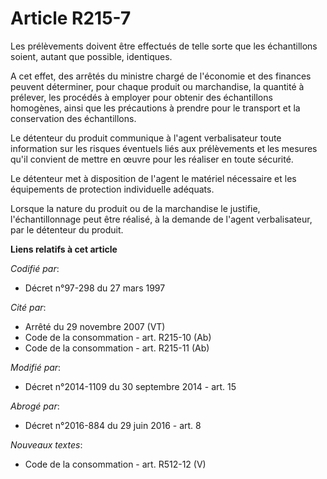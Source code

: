 # Article R215-7

Les prélèvements doivent être effectués de telle sorte que les échantillons soient, autant que possible, identiques.

A cet effet, des arrêtés du ministre chargé de l'économie et des finances peuvent déterminer, pour chaque produit ou
marchandise, la quantité à prélever, les procédés à employer pour obtenir des échantillons homogènes, ainsi que les
précautions à prendre pour le transport et la conservation des échantillons.

Le détenteur du produit communique à l'agent verbalisateur toute information sur les risques éventuels liés aux prélèvements
et les mesures qu'il convient de mettre en œuvre pour les réaliser en toute sécurité. 

Le détenteur met à disposition de l'agent le matériel nécessaire et les équipements de protection individuelle adéquats. 

Lorsque la nature du produit ou de la marchandise le justifie, l'échantillonnage peut être réalisé, à la demande de l'agent
verbalisateur, par le détenteur du produit.

**Liens relatifs à cet article**

_Codifié par_:

  - Décret n°97-298 du 27 mars 1997

_Cité par_:

  - Arrêté du 29 novembre 2007 (VT)
  - Code de la consommation - art. R215-10 (Ab)
  - Code de la consommation - art. R215-11 (Ab)

_Modifié par_:

  - Décret n°2014-1109 du 30 septembre 2014 - art. 15

_Abrogé par_:

  - Décret n°2016-884 du 29 juin 2016 - art. 8

_Nouveaux textes_:

  - Code de la consommation - art. R512-12 (V)
